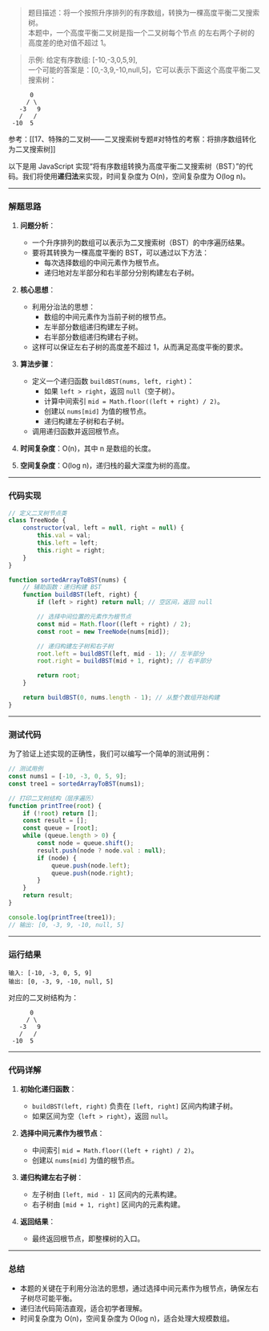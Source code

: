 
> 题目描述：将一个按照升序排列的有序数组，转换为一棵高度平衡二叉搜索树。  
> 本题中，一个高度平衡二叉树是指一个二叉树每个节点 的左右两个子树的高度差的绝对值不超过 1。

> 示例:
> 给定有序数组: [-10,-3,0,5,9],  
> 一个可能的答案是：[0,-3,9,-10,null,5]，它可以表示下面这个高度平衡二叉搜索树：

```
      0
     / \
   -3   9
   /   /
 -10  5
```

参考：[[17、特殊的二叉树——二叉搜索树专题#对特性的考察：将排序数组转化为二叉搜索树]]

以下是用 JavaScript 实现“将有序数组转换为高度平衡二叉搜索树（BST）”的代码。我们将使用**递归法**来实现，时间复杂度为 O(n)，空间复杂度为 O(log n)。

---

### 解题思路

1. **问题分析**：
   - 一个升序排列的数组可以表示为二叉搜索树（BST）的中序遍历结果。
   - 要将其转换为一棵高度平衡的 BST，可以通过以下方法：
     - 每次选择数组的中间元素作为根节点。
     - 递归地对左半部分和右半部分分别构建左右子树。

2. **核心思想**：
   - 利用分治法的思想：
     - 数组的中间元素作为当前子树的根节点。
     - 左半部分数组递归构建左子树。
     - 右半部分数组递归构建右子树。
   - 这样可以保证左右子树的高度差不超过 1，从而满足高度平衡的要求。

3. **算法步骤**：
   - 定义一个递归函数 `buildBST(nums, left, right)`：
     - 如果 `left > right`，返回 `null`（空子树）。
     - 计算中间索引 `mid = Math.floor((left + right) / 2)`。
     - 创建以 `nums[mid]` 为值的根节点。
     - 递归构建左子树和右子树。
   - 调用递归函数并返回根节点。

4. **时间复杂度**：O(n)，其中 n 是数组的长度。
5. **空间复杂度**：O(log n)，递归栈的最大深度为树的高度。

---

### 代码实现

```javascript
// 定义二叉树节点类
class TreeNode {
    constructor(val, left = null, right = null) {
        this.val = val;
        this.left = left;
        this.right = right;
    }
}

function sortedArrayToBST(nums) {
    // 辅助函数：递归构建 BST
    function buildBST(left, right) {
        if (left > right) return null; // 空区间，返回 null

        // 选择中间位置的元素作为根节点
        const mid = Math.floor((left + right) / 2);
        const root = new TreeNode(nums[mid]);

        // 递归构建左子树和右子树
        root.left = buildBST(left, mid - 1); // 左半部分
        root.right = buildBST(mid + 1, right); // 右半部分

        return root;
    }

    return buildBST(0, nums.length - 1); // 从整个数组开始构建
}
```

---

### 测试代码

为了验证上述实现的正确性，我们可以编写一个简单的测试用例：

```javascript
// 测试用例
const nums1 = [-10, -3, 0, 5, 9];
const tree1 = sortedArrayToBST(nums1);

// 打印二叉树结构（层序遍历）
function printTree(root) {
    if (!root) return [];
    const result = [];
    const queue = [root];
    while (queue.length > 0) {
        const node = queue.shift();
        result.push(node ? node.val : null);
        if (node) {
            queue.push(node.left);
            queue.push(node.right);
        }
    }
    return result;
}

console.log(printTree(tree1));
// 输出: [0, -3, 9, -10, null, 5]
```

---

### 运行结果

```plaintext
输入: [-10, -3, 0, 5, 9]
输出: [0, -3, 9, -10, null, 5]
```

对应的二叉树结构为：
```
      0
     / \
   -3   9
   /   /
 -10  5
```

---

### 代码详解

1. **初始化递归函数**：
   - `buildBST(left, right)` 负责在 `[left, right]` 区间内构建子树。
   - 如果区间为空（`left > right`），返回 `null`。

2. **选择中间元素作为根节点**：
   - 中间索引 `mid = Math.floor((left + right) / 2)`。
   - 创建以 `nums[mid]` 为值的根节点。

3. **递归构建左右子树**：
   - 左子树由 `[left, mid - 1]` 区间内的元素构建。
   - 右子树由 `[mid + 1, right]` 区间内的元素构建。

4. **返回结果**：
   - 最终返回根节点，即整棵树的入口。

---

### 总结

- 本题的关键在于利用分治法的思想，通过选择中间元素作为根节点，确保左右子树尽可能平衡。
- 递归法代码简洁直观，适合初学者理解。
- 时间复杂度为 O(n)，空间复杂度为 O(log n)，适合处理大规模数组。

